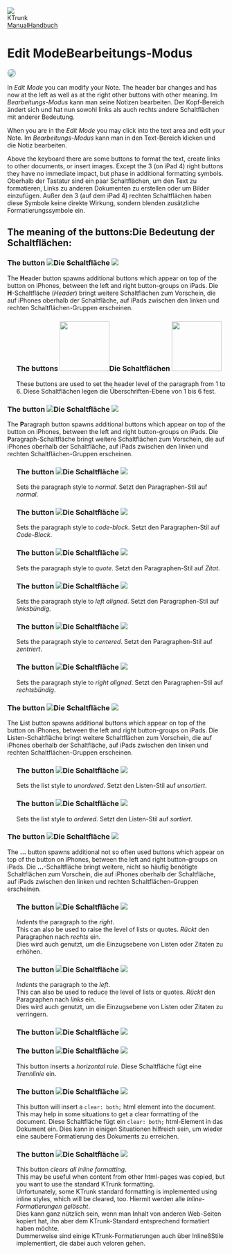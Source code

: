 
<div class="logoRow">
  <div class="logoColumn logoColumnLeft">
    <img src="./../logo120.png">
  </div>
  <div class="logoColumn logoColumnRight">
    <div class="vCentered">
      <div class="logoTitle">KTrunk</div>
      <div class="logoTitle"><a href="./../Manual.html"><span class="en">Manual</span><span class="de">Handbuch</span></a></div>
    </div>
  </div>
</div>

# <span class="en">Edit Mode</span><span class="de">Bearbeitungs-Modus</span>

<img src="EditMode.jpg" style="border: 2px solid #B0C4DE; border-radius: 10px;">

<span class="en">In <i>Edit Mode</i> you can modify your Note. The header bar changes and has now at the left as well as at the right other buttons with other meaning.</span>
<span class="de">Im <i>Bearbeitungs-Modus</i> kann man seine Notizen bearbeiten. Der Kopf-Bereich ändert sich und hat nun sowohl links als auch rechts andere Schaltflächen mit anderer Bedeutung.</span>

<span class="en">When you are in the <i>Edit Mode</i> you may click into the text area and edit your Note.</span>
<span class="de">Im <i>Bearbeitungs-Modus</i> kann man in den Text-Bereich klicken und die Notiz bearbeiten.</span>

<span class="en">Above the keyboard there are some buttons to format the text, create links to other documents, or insert images. Except the 3 (on iPad 4) right buttons they have no immediate impact, but phase in additional formatting symbols.</span>
<span class="de">Oberhalb der Tastatur sind ein paar Schaltflächen, um den Text zu formatieren, Links zu anderen Dokumenten zu erstellen oder um Bilder einzufügen. Außer den 3 (auf dem iPad 4) rechten Schaltflächen haben diese Symbole keine direkte Wirkung, sondern blenden zusätzliche Formatierungssymbole ein.</span>

<h2><span class="en">The meaning of the buttons:</span><span class="de">Die Bedeutung der Schaltflächen:</span></h2>

<h3><span class="en">The button <img src="EditButtonH.jpg" class="inLine"></span><span class="de">Die Schaltfläche <img src="EditButtonH.jpg" class="inLine"></span></h3>

<span class="en">The <b>H</b>eader button spawns additional buttons which appear on top of the button on iPhones, between the left and right button-groups on iPads.</span>
<span class="de">Die <b>H</b>-Schaltfläche (<i>Header</i>) bringt weitere Schaltflächen zum Vorschein, die auf iPhones oberhalb der Schaltfläche, auf iPads zwischen den linken und rechten Schaltflächen-Gruppen erscheinen.</span>

<div style="margin-left: 1.5em">
  <h3><span class="en">The buttons <img src="EditButtonHn.jpg" class="inLine" style="Width: 7em;"></span><span class="de">Die Schaltflächen <img src="EditButtonHn.jpg" class="inLine" style="Width: 7em;"></span></h3>

  <span class="en">These buttons are used to set the header level of the paragraph from 1 to 6.</span>
  <span class="de">Diese Schaltflächen legen die Überschriften-Ebene von 1 bis 6 fest.</span>
</div>

<h3><span class="en">The button <img src="EditButtonP.jpg" class="inLine"></span><span class="de">Die Schaltfläche <img src="EditButtonP.jpg" class="inLine"></span></h3>

<span class="en">The <b>P</b>aragraph button spawns additional buttons which appear on top of the button on iPhones, between the left and right button-groups on iPads.</span>
<span class="de">Die <b>P</b>aragraph-Schaltfläche bringt weitere Schaltflächen zum Vorschein, die auf iPhones oberhalb der Schaltfläche, auf iPads zwischen den linken und rechten Schaltflächen-Gruppen erscheinen.</span>

<div style="margin-left: 1.5em">
  <h3><span class="en">The button <img src="EditButtonPP.jpg" class="inLine"></span><span class="de">Die Schaltfläche <img src="EditButtonPP.jpg" class="inLine"></span></h3>

  <span class="en">Sets the paragraph style to <i>normal</i>.</span>
  <span class="de">Setzt den Paragraphen-Stil auf <i>normal</i>.</span>
  
  <h3><span class="en">The button <img src="EditButtonPC.jpg" class="inLine"></span><span class="de">Die Schaltfläche <img src="EditButtonPC.jpg" class="inLine"></span></h3>

  <span class="en">Sets the paragraph style to <i>code-block</i>.</span>
  <span class="de">Setzt den Paragraphen-Stil auf <i>Code-Block</i>.</span>

  <h3><span class="en">The button <img src="EditButtonPQ.jpg" class="inLine"></span><span class="de">Die Schaltfläche <img src="EditButtonPQ.jpg" class="inLine"></span></h3>

  <span class="en">Sets the paragraph style to <i>quote</i>.</span>
  <span class="de">Setzt den Paragraphen-Stil auf <i>Zitat</i>.</span>

  <h3><span class="en">The button <img src="EditButtonPAL.jpg" class="inLine"></span><span class="de">Die Schaltfläche <img src="EditButtonPAL.jpg" class="inLine"></span></h3>

  <span class="en">Sets the paragraph style to <i>left aligned</i>.</span>
  <span class="de">Setzt den Paragraphen-Stil auf <i>linksbündig</i>.</span>

  <h3><span class="en">The button <img src="EditButtonPAC.jpg" class="inLine"></span><span class="de">Die Schaltfläche <img src="EditButtonPAC.jpg" class="inLine"></span></h3>

  <span class="en">Sets the paragraph style to <i>centered</i>.</span>
  <span class="de">Setzt den Paragraphen-Stil auf <i>zentriert</i>.</span>

  <h3><span class="en">The button <img src="EditButtonPAR.jpg" class="inLine"></span><span class="de">Die Schaltfläche <img src="EditButtonPAR.jpg" class="inLine"></span></h3>

  <span class="en">Sets the paragraph style to <i>right aligned</i>.</span>
  <span class="de">Setzt den Paragraphen-Stil auf <i>rechtsbündig</i>.</span>
</div>

<h3><span class="en">The button <img src="EditButtonL.jpg" class="inLine"></span><span class="de">Die Schaltfläche <img src="EditButtonL.jpg" class="inLine"></span></h3>

<span class="en">The <b>L</b>ist button spawns additional buttons which appear on top of the button on iPhones, between the left and right button-groups on iPads.</span>
<span class="de">Die <b>L</b>isten-Schaltfläche bringt weitere Schaltflächen zum Vorschein, die auf iPhones oberhalb der Schaltfläche, auf iPads zwischen den linken und rechten Schaltflächen-Gruppen erscheinen.</span>

<div style="margin-left: 1.5em">
  <h3><span class="en">The button <img src="EditButtonLU.jpg" class="inLine"></span><span class="de">Die Schaltfläche <img src="EditButtonLU.jpg" class="inLine"></span></h3>

  <span class="en">Sets the list style to <i>unordered</i>.</span>
  <span class="de">Setzt den Listen-Stil auf <i>unsortiert</i>.</span>
  
  <h3><span class="en">The button <img src="EditButtonLO.jpg" class="inLine"></span><span class="de">Die Schaltfläche <img src="EditButtonLO.jpg" class="inLine"></span></h3>

  <span class="en">Sets the list style to <i>ordered</i>.</span>
  <span class="de">Setzt den Listen-Stil auf <i>sortiert</i>.</span>
</div>

<h3><span class="en">The button <img src="EditButtonEllipis.jpg" class="inLine"></span><span class="de">Die Schaltfläche <img src="EditButtonEllipis.jpg" class="inLine"></span></h3>

<span class="en">The <b>&hellip;</b> button spawns additional not so often used buttons which appear on top of the button on iPhones, between the left and right button-groups on iPads.</span>
<span class="de">Die <b>&hellip;</b>-Schaltfläche bringt weitere, nicht so häufig benötigte Schaltflächen zum Vorschein, die auf iPhones oberhalb der Schaltfläche, auf iPads zwischen den linken und rechten Schaltflächen-Gruppen erscheinen.</span>

<div style="margin-left: 1.5em">
  <h3><span class="en">The button <img src="EditButtonElIR.jpg" class="inLine"></span><span class="de">Die Schaltfläche <img src="EditButtonElIR.jpg" class="inLine"></span></h3>

  <span class="en"><i>Indents</i> the paragraph to the <i>right</i>.<br>This can also be used to raise the level of lists or quotes.</span>
  <span class="de"><i>Rückt</i> den Paragraphen nach <i>rechts</i> ein.<br>Dies wird auch genutzt, um die Einzugsebene von Listen oder Zitaten zu erhöhen.</span>
  
  <h3><span class="en">The button <img src="EditButtonElIL.jpg" class="inLine"></span><span class="de">Die Schaltfläche <img src="EditButtonElIL.jpg" class="inLine"></span></h3>

  <span class="en"><i>Indents</i> the paragraph to the <i>left</i>.<br>This can also be used to reduce the level of lists or quotes.</span>
  <span class="de"><i>Rückt</i> den Paragraphen nach <i>links</i> ein.<br>Dies wird auch genutzt, um die Einzugsebene von Listen oder Zitaten zu verringern.</span>
  <h3><span class="en">The button <img src="EditButtonElTb.jpg" class="inLine"></span><span class="de">Die Schaltfläche <img src="EditButtonElTb.jpg" class="inLine"></span></h3>

  <h3><span class="en">The button <img src="EditButtonElHR.jpg" class="inLine"></span><span class="de">Die Schaltfläche <img src="EditButtonElHR.jpg" class="inLine"></span></h3>

  <span class="en">This button inserts a <i>horizontal rule</i>.</span>
  <span class="de">Diese Schaltfläche fügt eine <i>Trennlinie</i> ein.</span>

  <h3><span class="en">The button <img src="EditButtonElCB.jpg" class="inLine"></span><span class="de">Die Schaltfläche <img src="EditButtonElCB.jpg" class="inLine"></span></h3>

  <span class="en">This button will insert a <code>clear: both;</code> html element into the document. This may help in some situations to get a clear formatting of the document.</span>
  <span class="de">Diese Schaltfläche fügt ein <code>clear: both;</code> html-Element in das Dokument ein. Dies kann in einigen Situationen hilfreich sein, um wieder eine saubere Formatierung des Dokuments zu erreichen.</span>

  <h3><span class="en">The button <img src="EditButtonElClr.jpg" class="inLine"></span><span class="de">Die Schaltfläche <img src="EditButtonElClr.jpg" class="inLine"></span></h3>

  <span class="en">This button <i>clears all inline formatting</i>.<br>This may be useful when content from other html-pages was copied, but you want to use the standard KTrunk formatting.<br>Unfortunately, some KTrunk standard formatting is implemented using inline styles, which will be cleared, too.</span>
  <span class="de">Hiermit werden alle <i>Inline-Formatierungen gelöscht</i>.<br>Dies kann ganz nützlich sein, wenn man Inhalt von anderen Web-Seiten kopiert hat, ihn aber dem KTrunk-Standard entsprechend formatiert haben möchte.<br>Dummerweise sind einige KTrunk-Formatierungen auch über InlineßStile implementiert, die dabei auch veloren gehen.</span>
</div>

<span class="en"></span>
<span class="de"></span>

<span class="en"></span>
<span class="de"></span>

<span class="en"></span>
<span class="de"></span>

<span class="en"></span>
<span class="de"></span>


<span class="en"></span>
<span class="de"></span>
